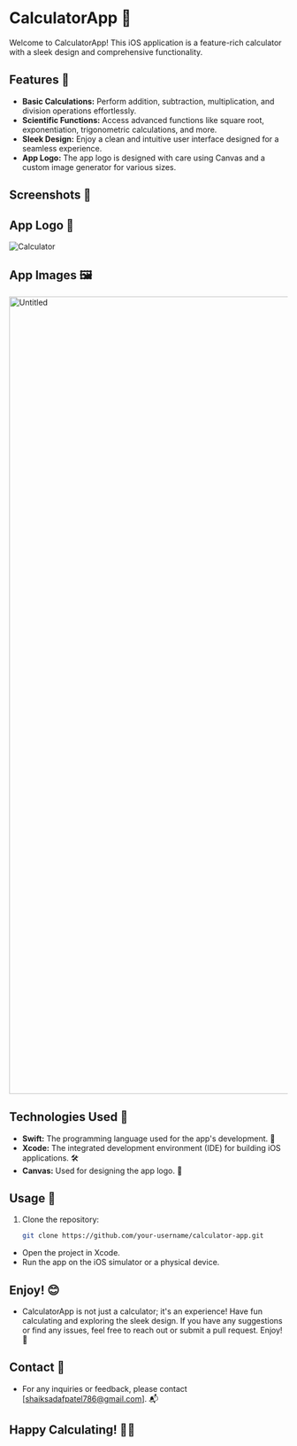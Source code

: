 # CalculatorApp 🧮

Welcome to CalculatorApp! This iOS application is a feature-rich calculator with a sleek design and comprehensive functionality.

## Features 🌟

- **Basic Calculations:** Perform addition, subtraction, multiplication, and division operations effortlessly.
- **Scientific Functions:** Access advanced functions like square root, exponentiation, trigonometric calculations, and more.
- **Sleek Design:** Enjoy a clean and intuitive user interface designed for a seamless experience.
- **App Logo:** The app logo is designed with care using Canvas and a custom image generator for various sizes.

## Screenshots 📸

<!-- Add screenshots here if available -->

## App Logo 🎨

![Calculator](https://github.com/Shaiksadaf17/Calculator1733/assets/121873557/d2aedcc9-3338-443a-8be3-236fa9b6f32b)


## App Images 🖼️

<img width="1440" alt="Untitled" src="https://github.com/Shaiksadaf17/Calculator1733/assets/121873557/9d04043e-1c61-4163-9e96-7173228a8df9">

## Technologies Used 🚀

- **Swift:** The programming language used for the app's development. 🦄
- **Xcode:** The integrated development environment (IDE) for building iOS applications. 🛠️
- **Canvas:** Used for designing the app logo. 🎨

## Usage 🚀

1. Clone the repository:

   ```bash
   git clone https://github.com/your-username/calculator-app.git
-  Open the project in Xcode.
- Run the app on the iOS simulator or a physical device.
## Enjoy! 😊

- CalculatorApp is not just a calculator; it's an experience! Have fun calculating and exploring the sleek design. If you have any suggestions or find any issues, feel free to reach out or submit a pull request. Enjoy! 🎉

## Contact 📧

- For any inquiries or feedback, please contact [shaiksadafpatel786@gmail.com]. 📬

## Happy Calculating! 🧮✨

